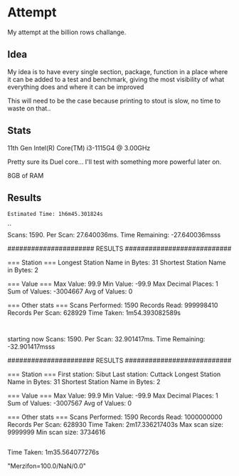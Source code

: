 # Attempt

My attempt at the billion rows challange.

## Idea

My idea is to have every single section, package, function in a place where it can be added to a test and benchmark, giving the most visibility of what everything does and where it can be improved

This will need to be the case because printing to stout is slow, no time to waste on that..

## Stats

11th Gen Intel(R) Core(TM) i3-1115G4 @ 3.00GHz

Pretty sure its Duel core... I'll test with something more powerful later on.

8GB of RAM


## Results

```
Estimated Time: 1h6m45.301824s
```



``  
Scans: 1590. Per Scan: 27.640036ms. Time Remaining: -27.640036msss

###################### RESULTS ###########################


=== Station ===
Longest Station Name in Bytes: 31
Shortest Station Name in Bytes: 2

=== Value ===
Max Value: 99.9
Min Value: -99.9
Max Decimal Places: 1
Sum of Values: -3004667
Avg of Values: 0

=== Other stats ===
Scans Performed: 1590
Records Read: 999998410
Records Per Scan: 628929
Time Taken: 1m54.393082589s
```


```
starting now
Scans: 1590. Per Scan: 32.901417ms. Time Remaining: -32.901417msss

###################### RESULTS ###########################


=== Station ===
First station: Sibut
Last station: Cuttack
Longest Station Name in Bytes: 31
Shortest Station Name in Bytes: 2

=== Value ===
Max Value: 99.9
Min Value: -99.9
Max Decimal Places: 1
Sum of Values: -3007567
Avg of Values: 0

=== Other stats ===
Scans Performed: 1590
Records Read: 1000000000
Records Per Scan: 628930
Time Taken: 2m17.336217403s
Max scan size: 9999999
Min scan size: 3734616
```

```
Time Taken: 1m35.564077276s

"Merzifon=100.0/NaN/0.0"
```
